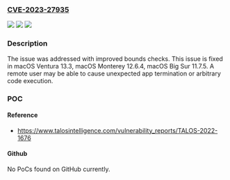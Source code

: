 ### [CVE-2023-27935](https://cve.mitre.org/cgi-bin/cvename.cgi?name=CVE-2023-27935)
![](https://img.shields.io/static/v1?label=Product&message=macOS&color=blue)
![](https://img.shields.io/static/v1?label=Version&message=unspecified%3C%2013.3%20&color=brighgreen)
![](https://img.shields.io/static/v1?label=Vulnerability&message=A%20remote%20user%20may%20be%20able%20to%20cause%20unexpected%20app%20termination%20or%20arbitrary%20code%20execution&color=brighgreen)

### Description

The issue was addressed with improved bounds checks. This issue is fixed in macOS Ventura 13.3, macOS Monterey 12.6.4, macOS Big Sur 11.7.5. A remote user may be able to cause unexpected app termination or arbitrary code execution.

### POC

#### Reference
- https://www.talosintelligence.com/vulnerability_reports/TALOS-2022-1676

#### Github
No PoCs found on GitHub currently.

